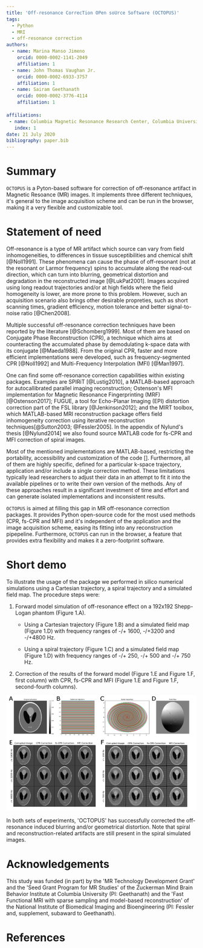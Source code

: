 ```yaml
---
title: 'Off-resonance CorrecTion OPen soUrce Software (OCTOPUS)'
tags:
  - Python
  - MRI
  - off-resonance correction
authors:
  - name: Marina Manso Jimeno
    orcid: 0000-0002-1141-2049
    affiliation: 1
  - name: John Thomas Vaughan Jr.
    orcid: 0000-0002-6933-3757
    affiliation: 1
  - name: Sairam Geethanath
    orcid: 0000-0002-3776-4114
    affiliation: 1

affiliations:
 - name: Columbia Magnetic Resonance Research Center, Columbia University in the City of New York, USA
   index: 1
date: 21 July 2020
bibliography: paper.bib
---
```


# Summary

`OCTOPUS` is a Pyton-based software for correction of off-resonance artifact in Magnetic Resoance (MR) images. It implements three different techniques, it's general to the image acquisition scheme and can be run in the browser, making it a very flexible and customizable tool.

# Statement of need

 Off-resonance is a type of MR artifact which source can vary from field inhomogeneities, to differences in tissue susceptibilities and chemical shift [@Noll1991]. These phenomena can cause the phase of off-resonant (not at the resonant or Larmor frequency) spins to accumulate along the read-out direction, which can turn into blurring, geometrical distortion and degradation in the reconstructed image [@LukPat2001]. Images acquired using long readout trajectories and/or at high fields where the field homogeneity is lower, are more prone to this problem. However, such an acquisition scenario also brings other desirable propreties, such as short scanning times, gradient efficiency, motion tolerance and better signal-to-noise ratio [@Chen2008].

Multiple successful off-resonance correction techniques have been reported by the literature [@Schomberg1999]. Most of them are based on Conjugate Phase Reconstruction (CPR), a technique which aims at counteracting the accumulated phase by demodulating k-space data with its conjugate [@Maeda1988]. From the original CPR, faster and more efficient implementations were developed, such as frequency-segmented CPR [@Noll1992] and Multi-Frequency Interpolation (MFI) [@Man1997].

One can find some off-resonance correction capabilities within existing packages. Examples are SPIRiT [@Lustig2010], a MATLAB-based approach for autocallibrated parallel imaging reconstruction; Ostenson's MFI implementation for Magnetic Resonance Fingerprinting (MRF) [@Ostenson2017]; FUGUE, a tool for Echo-Planar Imaging (EPI) distortion correction part of the FSL library [@Jenkinson2012]; and the MIRT toolbox, which MATLAB-based MRI reconstruction package offers field inhomogeneity correction using iterative reconstruction techniques[@Sutton2003; @Fessler2005]. In the appendix of Nylund's thesis [@Nylund2014] we also found source MATLAB code for fs-CPR and MFI correction of spiral images.

Most of the mentioned implementations are MATLAB-based, restricting the portability, accessibility and customization of the code []. Furthermore, all of them are highly specific, defined for a particular k-space trajectory, application and/or include a single correction method. These limitations typically lead researchers to adjust their data in an attempt to fit it into the available pipelines or to write their own version of the methods. Any of these approaches result in a significant investment of time and effort and can generate isolated implementations and inconsistent results.

`OCTOPUS` is aimed at filling this gap in MR off-resonance correction packages. It provides Python open-source code for the most used methods (CPR, fs-CPR and MFI) and it's independent of the application and the image acquisition scheme, easing its fitting into any reconstruction pipepeline. Furthermore, `OCTOPUS` can run in the browser, a feature that provides extra flexibility and makes it a zero-footprint software.

# Short demo

To illustrate the usage of the package we performed in silico numerical simulations using a Cartesian trajectory, a spiral trajectory and a simulated field map. The procedure steps were:
1. Forward model simulation of off-resonance effect on a 192x192 Shepp-Logan phantom (Figure 1.A).

   + Using a Cartesian trajectory (Figure 1.B) and a simulated field map (Figure 1.D) with frequency ranges of -/+ 1600, -/+3200 and -/+4800 Hz.

   + Using a spiral trajectory (Figure 1.C) and a simulated field map (Figure 1.D) with frequency ranges of -/+ 250, -/+ 500 and -/+ 750 Hz.
   
2. Correction of the results of the forward model (Figure 1.E and Figure 1.F, first column) with CPR, fs-CPR and MFI (Figure 1.E and Figure 1.F, second-fourth columns).

![Figure 1: A) Shepp-Logan phantom image (192x192). B) Cartesian k-space trajectory. C) Spiral k-space trajectory. D) Simulated field map (192x192). E) Cartesian experiment results. F) Spiral experiment results.](JOSS_figs/Imagen7.png)

In both sets of experiments, 'OCTOPUS' has successfully corrected the off-resonance induced blurring and/or geometrical distortion. Note that spiral and reconstruction-related artifacts are still present in the spiral simulated images.

# Acknowledgements

This study was funded (in part) by the 'MR Technology Development Grant' and the 'Seed Grant Program for MR Studies'
of the Zuckerman Mind Brain Behavior Institute at Columbia University (PI: Geethanath) and the 'Fast Functional MRI with sparse sampling and model-based reconstruction' of the National Institute of Biomedical Imaging and Bioengineering (PI: Fessler and, supplement, subaward to  Geethanath).

# References
